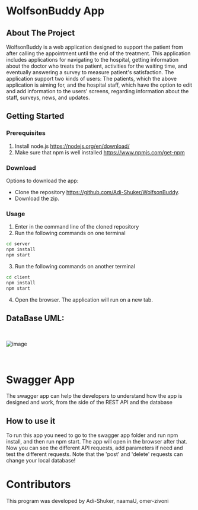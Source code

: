 # WolfsonBuddy App

## About The Project

WolfsonBuddy is a web application designed to support the patient from after calling the appointment until the end of the treatment. This application includes applications for navigating to the hospital, getting information about the doctor who treats the patient, activities for the waiting time, and eventually answering a survey to measure patient's satisfaction.
The application support two kinds of users: The patients, which the above application is aiming for, and the hospital staff, which have the option to edit and add information to the users' screens, regarding information about the staff, surveys, news, and updates.


## Getting Started

### Prerequisites

1) Install node.js   https://nodejs.org/en/download/  <br>
2) Make sure that npm is well installed   https://www.npmjs.com/get-npm  <br>


### Download

Options to download the app: <br>

- Clone the repository https://github.com/Adi-Shuker/WolfsonBuddy.
- Download the zip.

### Usage

1) Enter in the command line of the cloned repository <br>
2) Run the following commands on one terminal<br>

```bash
cd server
npm install
npm start
```

 3) Run the following commands on another terminal<br>

```bash
cd client
npm install
npm start
```

4) Open the browser. The application will run on a new tab.


## DataBase UML:

<br>   

![image](https://user-images.githubusercontent.com/71780251/189334526-ba22ba07-d9ad-4f71-90be-3fcda53ae59c.png)

<br>

 
 # Swagger App

The swagger app can help the developers to understand how the app is designed and work, from the side of the REST API and the database

## How to use it
To run this app you need to go to the swagger app folder and run npm install, and then run npm start.
The app will open in the browser after that.
Now you can see the different API requests, add parameters if need and test the different requests. Note that the 'post' and 'delete' requests can change your local database!
 

# Contributors
This program was developed by Adi-Shuker, naamaU, omer-zivoni
